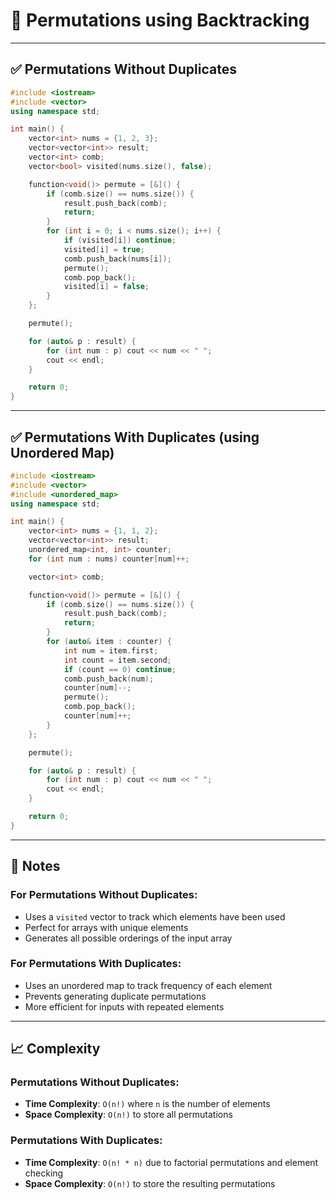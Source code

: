 # 🔢 Permutations using Backtracking

---

## ✅ Permutations Without Duplicates

```cpp
#include <iostream>
#include <vector>
using namespace std;

int main() {
    vector<int> nums = {1, 2, 3};
    vector<vector<int>> result;
    vector<int> comb;
    vector<bool> visited(nums.size(), false);

    function<void()> permute = [&]() {
        if (comb.size() == nums.size()) {
            result.push_back(comb);
            return;
        }
        for (int i = 0; i < nums.size(); i++) {
            if (visited[i]) continue;
            visited[i] = true;
            comb.push_back(nums[i]);
            permute();
            comb.pop_back();
            visited[i] = false;
        }
    };

    permute();

    for (auto& p : result) {
        for (int num : p) cout << num << " ";
        cout << endl;
    }

    return 0;
}
```

---

## ✅ Permutations With Duplicates (using Unordered Map)

```cpp
#include <iostream>
#include <vector>
#include <unordered_map>
using namespace std;

int main() {
    vector<int> nums = {1, 1, 2};
    vector<vector<int>> result;
    unordered_map<int, int> counter;
    for (int num : nums) counter[num]++;

    vector<int> comb;

    function<void()> permute = [&]() {
        if (comb.size() == nums.size()) {
            result.push_back(comb);
            return;
        }
        for (auto& item : counter) {
            int num = item.first;
            int count = item.second;
            if (count == 0) continue;
            comb.push_back(num);
            counter[num]--;
            permute();
            comb.pop_back();
            counter[num]++;
        }
    };

    permute();

    for (auto& p : result) {
        for (int num : p) cout << num << " ";
        cout << endl;
    }

    return 0;
}
```

---

## 📘 Notes

### For Permutations Without Duplicates:
- Uses a `visited` vector to track which elements have been used
- Perfect for arrays with unique elements
- Generates all possible orderings of the input array

### For Permutations With Duplicates:
- Uses an unordered map to track frequency of each element
- Prevents generating duplicate permutations
- More efficient for inputs with repeated elements

---

## 📈 Complexity

### Permutations Without Duplicates:
- **Time Complexity**: `O(n!)` where `n` is the number of elements
- **Space Complexity**: `O(n!)` to store all permutations

### Permutations With Duplicates:
- **Time Complexity**: `O(n! * n)` due to factorial permutations and element checking
- **Space Complexity**: `O(n!)` to store the resulting permutations 